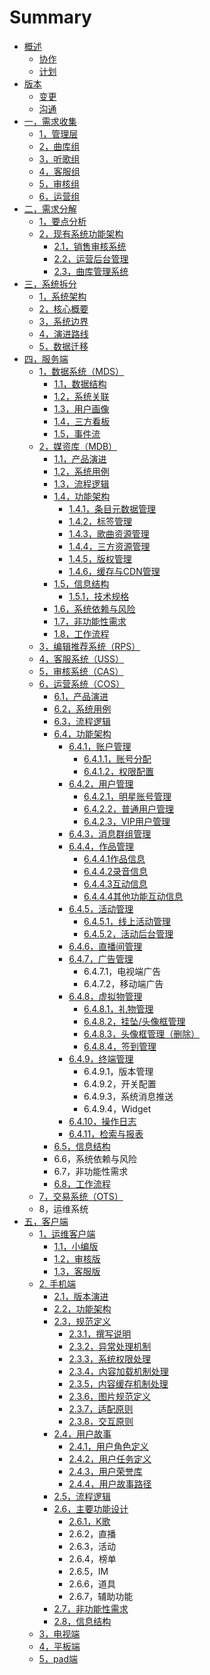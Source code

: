 # Summary

* [概述](README.md)
  * [协作](bian-geng/bian-geng/gou-tong-ji-lu/wu-liao.md)
  * [计划](gong-zuo-ji-hua.md)
* [版本](bian-geng.md)
  * [变更](bian-geng/bian-geng.md)
  * [沟通](bian-geng/bian-geng/gou-tong-ji-lu.md)
* [一，需求收集](chapter1.md)
  * [1，管理层](chapter1/0ff0c-guan-li-ceng.md)
  * [2，曲库组](chapter1/test.md)
  * [3，听歌组](chapter1/2ff0c-ting-ge-zu.md)
  * [4，客服组](chapter1/3ff0c-ke-hu-zu.md)
  * [5，审核组](chapter1/4ff0c-shen-he-zu.md)
  * [6，运营组](chapter1/5ff0c-yun-ying-zu.md)
* [二，需求分解](er-ff0c-xiang-mu-fen-jie.md)
  * [1，要点分析](er-ff0c-xiang-mu-fen-jie/1ff0c-fang-tan-fen-xi.md)
  * [2，现有系统功能架构](er-ff0c-xiang-mu-fen-jie/2ff0c-xian-you-xi-tong-gong-neng-jia-gou.md)
    * [2.1，销售审核系统](er-ff0c-xiang-mu-fen-jie/2ff0c-xian-you-xi-tong-gong-neng-jia-gou/21ff0c-xiao-shou-ti-xian-xi-tong.md)
    * [2.2，运营后台管理](er-ff0c-xiang-mu-fen-jie/2ff0c-xian-you-xi-tong-gong-neng-jia-gou/22ff0c-yun-ying-hou-tai-guan-li.md)
    * [2.3，曲库管理系统](er-ff0c-xiang-mu-fen-jie/2ff0c-xian-you-xi-tong-gong-neng-jia-gou/23ff0c-qu-ku-guan-li-xi-tong.md)
* [三，系统拆分](san-ff0c-xi-tong-hua-fen.md)
  * [1，系统架构](san-ff0c-xi-tong-hua-fen/de.md)
  * [2，核心概要](san-ff0c-xi-tong-hua-fen/1ff0c-he-xin-gai-yao.md)
  * [3，系统边界](san-ff0c-xi-tong-hua-fen/xi-tong-bian-jie.md)
  * [4，演进路线](san-ff0c-xi-tong-hua-fen/4ff0c-yan-jin-lu-xian.md)
  * [5，数据迁移](san-ff0c-xi-tong-hua-fen/5ff0c-shu-ju-qian-yi.md)
* [四，服务端](si-ff0c-xi-tong-ding-yi.md)
  * [1，数据系统（MDS）](0ff0c-shu-ju-xi-tong.md)
    * [1.1，数据结构](0ff0c-shu-ju-xi-tong/shu-ju-jie-gou.md)
    * [1.2，系统关联](0ff0c-shu-ju-xi-tong/xi-tong-guan-lian.md)
    * [1.3，用户画像](0ff0c-shu-ju-xi-tong/03ff0c-yong-hu-hua-xiang.md)
    * [1.4，三方看板](0ff0c-shu-ju-xi-tong/san-fang-kan-ban.md)
    * [1.5，事件流](0ff0c-shu-ju-xi-tong/05ff0c-shi-jian-liu.md)
  * [2，媒资库（MDB）](si-ff0c-xi-tong-ding-yi/1ff0c-mei-zi-ku.md)
    * [1.1，产品演进](si-ff0c-xi-tong-ding-yi/1ff0c-mei-zi-ku/10ff0c-chan-pin-yan-jin.md)
    * [1.2，系统用例](si-ff0c-xi-tong-ding-yi/1ff0c-mei-zi-ku/11ff0c-xi-tong-yong-li.md)
    * [1.3，流程逻辑](si-ff0c-xi-tong-ding-yi/1ff0c-mei-zi-ku/14ff0c-cao-zuo-liu-cheng.md)
    * [1.4，功能架构](si-ff0c-xi-tong-ding-yi/1ff0c-mei-zi-ku/11ff0c-gong-neng-jie-gou.md)
      * [1.4.1，条目元数据管理](si-ff0c-xi-tong-ding-yi/1ff0c-mei-zi-ku/11ff0c-gong-neng-jie-gou/140ff0c-yuan-shu-ju-guan-li.md)
      * [1.4.2，标签管理](si-ff0c-xi-tong-ding-yi/1ff0c-mei-zi-ku/11ff0c-gong-neng-jie-gou/143ff0c-biao-qian-guan-li.md)
      * [1.4.3，歌曲资源管理](si-ff0c-xi-tong-ding-yi/1ff0c-mei-zi-ku/11ff0c-gong-neng-jie-gou/141ff0c-ge-qu-guan-li.md)
      * [1.4.4，三方资源管理](si-ff0c-xi-tong-ding-yi/1ff0c-mei-zi-ku/11ff0c-gong-neng-jie-gou/142ff0c-san-fang-zi-yuan-guan-li.md)
      * [1.4.5，版权管理](si-ff0c-xi-tong-ding-yi/1ff0c-mei-zi-ku/11ff0c-gong-neng-jie-gou/144ff0c-ban-quan-guan-li.md)
      * [1.4.6，缓存与CDN管理](si-ff0c-xi-tong-ding-yi/1ff0c-mei-zi-ku/11ff0c-gong-neng-jie-gou/145ff0c-huan-cun-guan-li.md)
    * [1.5，信息结构](si-ff0c-xi-tong-ding-yi/1ff0c-mei-zi-ku/12ff0c-xin-xi-jie-gou.md)
      * [1.5.1，技术规格](si-ff0c-xi-tong-ding-yi/1ff0c-mei-zi-ku/12ff0c-xin-xi-jie-gou/151ff0c-ji-zhu-gui-ge.md)
    * [1.6，系统依赖与风险](si-ff0c-xi-tong-ding-yi/1ff0c-mei-zi-ku/15ff0c-xi-tong-yi-lai.md)
    * [1.7，非功能性需求](si-ff0c-xi-tong-ding-yi/1ff0c-mei-zi-ku/16ff0c-fei-gong-neng-xing-xu-qiu.md)
    * [1.8，工作流程](si-ff0c-xi-tong-ding-yi/1ff0c-mei-zi-ku/16ff0c-gong-zuo-liu-cheng.md)
  * [3，编辑推荐系统（RPS）](si-ff0c-xi-tong-ding-yi/tui-jian.md)
  * [4，客服系统（USS）](si-ff0c-xi-tong-ding-yi/3ff0c-ke-fu-xi-tong.md)
  * [5，审核系统（CAS）](si-ff0c-xi-tong-ding-yi/4ff0c-shen-he-xi-tong.md)
  * [6，运营系统（COS）](si-ff0c-xi-tong-ding-yi/yun-ying-xi-tong.md)
    * [6.1，产品演进](si-ff0c-xi-tong-ding-yi/yun-ying-xi-tong/61ff0c-chan-pin-yan-jin.md)
    * [6.2，系统用例](si-ff0c-xi-tong-ding-yi/yun-ying-xi-tong/62ff0c-xi-tong-yong-li.md)
    * [6.3，流程逻辑](si-ff0c-xi-tong-ding-yi/yun-ying-xi-tong/63ff0c-liu-cheng-luo-ji.md)
    * [6.4，功能架构](si-ff0c-xi-tong-ding-yi/yun-ying-xi-tong/64ff0c-gong-neng-jia-gou.md)
      * [6.4.1，账户管理](si-ff0c-xi-tong-ding-yi/yun-ying-xi-tong/64ff0c-gong-neng-jia-gou/641ff0c-zhang-hu-guan-li.md)
        * [6.4.1.1，账号分配](si-ff0c-xi-tong-ding-yi/yun-ying-xi-tong/64ff0c-gong-neng-jia-gou/641ff0c-zhang-hu-guan-li/6411ff0c-zhang-hao-fen-pei.md)
        * [6.4.1.2，权限配置](si-ff0c-xi-tong-ding-yi/yun-ying-xi-tong/64ff0c-gong-neng-jia-gou/641ff0c-zhang-hu-guan-li/6412ff0c-bian-ji.md)
      * [6.4.2，用户管理](si-ff0c-xi-tong-ding-yi/yun-ying-xi-tong/64ff0c-gong-neng-jia-gou/642ff0c-yong-hu-guan-li.md)
        * [6.4.2.1，明星账号管理](si-ff0c-xi-tong-ding-yi/yun-ying-xi-tong/64ff0c-gong-neng-jia-gou/642ff0c-yong-hu-guan-li/6421ff0c-ming-xing-zhang-hao-guan-li.md)
        * [6.4.2.2，普通用户管理](si-ff0c-xi-tong-ding-yi/yun-ying-xi-tong/64ff0c-gong-neng-jia-gou/642ff0c-yong-hu-guan-li/6422ff0c-pu-tong-yong-hu-guan-li.md)
        * [6.4.2.3，VIP用户管理](si-ff0c-xi-tong-ding-yi/yun-ying-xi-tong/64ff0c-gong-neng-jia-gou/642ff0c-yong-hu-guan-li/6423vipyong-hu-guan-li.md)
      * [6.4.3，消息群组管理](si-ff0c-xi-tong-ding-yi/yun-ying-xi-tong/64ff0c-gong-neng-jia-gou/643ff0c-xiao-xi-qun-zu-guan-li.md)
      * [6.4.4，作品管理](si-ff0c-xi-tong-ding-yi/yun-ying-xi-tong/64ff0c-gong-neng-jia-gou/644ff0c-zuo-pin-guan-li.md)
        * [6.4.4.1作品信息](si-ff0c-xi-tong-ding-yi/yun-ying-xi-tong/64ff0c-gong-neng-jia-gou/644ff0c-zuo-pin-guan-li/zuo-pin-xin-xi.md)
        * [6.4.4.2录音信息](si-ff0c-xi-tong-ding-yi/yun-ying-xi-tong/64ff0c-gong-neng-jia-gou/644ff0c-zuo-pin-guan-li/lu-yin-xin-xi.md)
        * [6.4.4.3互动信息](si-ff0c-xi-tong-ding-yi/yun-ying-xi-tong/64ff0c-gong-neng-jia-gou/644ff0c-zuo-pin-guan-li/hu-dong-xin-xi.md)
        * [6.4.4.4其他功能互动信息](si-ff0c-xi-tong-ding-yi/yun-ying-xi-tong/64ff0c-gong-neng-jia-gou/644ff0c-zuo-pin-guan-li/6444qi-ta-gong-neng-hu-dong-xin-xi.md)
      * [6.4.5，活动管理](si-ff0c-xi-tong-ding-yi/yun-ying-xi-tong/64ff0c-gong-neng-jia-gou/645ff0c-huo-dong-guan-li.md)
        * [6.4.5.1，线上活动管理](si-ff0c-xi-tong-ding-yi/yun-ying-xi-tong/64ff0c-gong-neng-jia-gou/645ff0c-huo-dong-guan-li/6451ff0c-xian-shang-huo-dong-guan-li.md)
        * [6.4.5.2，活动后台管理](si-ff0c-xi-tong-ding-yi/yun-ying-xi-tong/64ff0c-gong-neng-jia-gou/645ff0c-huo-dong-guan-li/6452ff0c-huo-dong-hou-tai-guan-li.md)
      * [6.4.6，直播间管理](si-ff0c-xi-tong-ding-yi/yun-ying-xi-tong/64ff0c-gong-neng-jia-gou/646ff0c-zhi-bo-jian-guan-li.md)
      * [6.4.7，广告管理](si-ff0c-xi-tong-ding-yi/yun-ying-xi-tong/64ff0c-gong-neng-jia-gou/647ff0c-guang-gao-guan-li.md)
        * 6.4.7.1，电视端广告
        * 6.4.7.2，移动端广告
      * [6.4.8，虚拟物管理](si-ff0c-xi-tong-ding-yi/yun-ying-xi-tong/64ff0c-gong-neng-jia-gou/648ff0c-xu-ni-wu-guan-li.md)
        * [6.4.8.1，礼物管理](si-ff0c-xi-tong-ding-yi/yun-ying-xi-tong/64ff0c-gong-neng-jia-gou/648ff0c-xu-ni-wu-guan-li/6481ff0c-li-wu-guan-li.md)
        * [6.4.8.2，挂坠/头像框管理](si-ff0c-xi-tong-ding-yi/yun-ying-xi-tong/64ff0c-gong-neng-jia-gou/648ff0c-xu-ni-wu-guan-li/6482ff0c-gua-zhui-guan-li.md)
        * [6.4.8.3，头像框管理（删除）](si-ff0c-xi-tong-ding-yi/yun-ying-xi-tong/64ff0c-gong-neng-jia-gou/648ff0c-xu-ni-wu-guan-li/6483ff0c-tou-xiang-kuang-guan-li.md)
        * [6.4.8.4，签到管理](si-ff0c-xi-tong-ding-yi/yun-ying-xi-tong/64ff0c-gong-neng-jia-gou/648ff0c-xu-ni-wu-guan-li/6484ff0c-qian-dao-guan-li.md)
      * [6.4.9，终端管理](si-ff0c-xi-tong-ding-yi/yun-ying-xi-tong/64ff0c-gong-neng-jia-gou/649ff0c-zhong-duan-guan-li.md)
        * 6.4.9.1，版本管理
        * 6.4.9.2，开关配置
        * 6.4.9.3，系统消息推送
        * 6.4.9.4，Widget
      * [6.4.10，操作日志](si-ff0c-xi-tong-ding-yi/yun-ying-xi-tong/64ff0c-gong-neng-jia-gou/6410ff0c-cao-zuo-ri-zhi.md)
      * [6.4.11，检索与报表](si-ff0c-xi-tong-ding-yi/yun-ying-xi-tong/64ff0c-gong-neng-jia-gou/6411ff0c-jian-suo-yu-bao-biao.md)
    * [6.5，信息结构](si-ff0c-xi-tong-ding-yi/yun-ying-xi-tong/65ff0c-xin-xi-jie-gou.md)
    * 6.6，系统依赖与风险
    * 6.7，非功能性需求
    * [6.8，工作流程](si-ff0c-xi-tong-ding-yi/yun-ying-xi-tong/68ff0c-gong-zuo-liu-cheng.md)
  * [7，交易系统（OTS）](7ff0c-jiao-yi-xi-tong-ff08-ots.md)
  * 8，运维系统
* [五，客户端](wu-ff0c-ke-hu-duan-ding-yi.md)
  * [1，运维客户端](wu-ff0c-ke-hu-duan-ding-yi/51ff0c-yun-wei-ke-hu-duan.md)
    * [1.1，小编版](wu-ff0c-ke-hu-duan-ding-yi/51ff0c-yun-wei-ke-hu-duan/11ff0c-ting-ge-zu.md)
    * [1.2，审核版](wu-ff0c-ke-hu-duan-ding-yi/51ff0c-yun-wei-ke-hu-duan/12ff0c-shen-he-zu.md)
    * [1.3，客服版](wu-ff0c-ke-hu-duan-ding-yi/51ff0c-yun-wei-ke-hu-duan/13ff0c-ke-fu-zu.md)
  * [2. 手机端](wu-ff0c-ke-hu-duan-ding-yi/52ff0c-yong-hu-ke-hu-duan/21ff0c-shou-ji-duan.md)
    * [2.1，版本演进](wu-ff0c-ke-hu-duan-ding-yi/52ff0c-yong-hu-ke-hu-duan/21ff0c-shou-ji-duan/211ff0c-ban-ben-yan-jin.md)
    * [2.2，功能架构](wu-ff0c-ke-hu-duan-ding-yi/52ff0c-yong-hu-ke-hu-duan/21ff0c-shou-ji-duan/214ff0c-gong-neng-jia-gou.md)
    * [2.3，规范定义](wu-ff0c-ke-hu-duan-ding-yi/52ff0c-yong-hu-ke-hu-duan/21ff0c-shou-ji-duan/230ff0c-gui-fan-ding-yi.md)
      * [2.3.1，撰写说明](wu-ff0c-ke-hu-duan-ding-yi/52ff0c-yong-hu-ke-hu-duan/21ff0c-shou-ji-duan/230ff0c-gui-fan-ding-yi/231ff0c-zhuan-xie-shuo-ming.md)
      * [2.3.2，异常处理机制](wu-ff0c-ke-hu-duan-ding-yi/52ff0c-yong-hu-ke-hu-duan/21ff0c-shou-ji-duan/230ff0c-gui-fan-ding-yi/232ff0c-yi-chang-chu-li-ji-zhi.md)
      * [2.3.3，系统权限处理](wu-ff0c-ke-hu-duan-ding-yi/52ff0c-yong-hu-ke-hu-duan/21ff0c-shou-ji-duan/230ff0c-gui-fan-ding-yi/233ff0c-xi-tong-quan-xian-chu-li.md)
      * [2.3.4，内容加载机制处理](wu-ff0c-ke-hu-duan-ding-yi/52ff0c-yong-hu-ke-hu-duan/21ff0c-shou-ji-duan/230ff0c-gui-fan-ding-yi/234ff0c-nei-rong-jia-zai-ji-zhi-chu-li.md)
      * [2.3.5，内容缓存机制处理](wu-ff0c-ke-hu-duan-ding-yi/52ff0c-yong-hu-ke-hu-duan/21ff0c-shou-ji-duan/230ff0c-gui-fan-ding-yi/235ff0c-nei-rong-huan-cun-ji-zhi-chu-li.md)
      * [2.3.6，图片规范定义](wu-ff0c-ke-hu-duan-ding-yi/52ff0c-yong-hu-ke-hu-duan/21ff0c-shou-ji-duan/230ff0c-gui-fan-ding-yi/236ff0c-tu-pian-gui-fan-ding-yi.md)
      * [2.3.7，适配原则](wu-ff0c-ke-hu-duan-ding-yi/52ff0c-yong-hu-ke-hu-duan/21ff0c-shou-ji-duan/230ff0c-gui-fan-ding-yi/237ff0c-shi-pei-yuan-ze.md)
      * [2.3.8，交互原则](wu-ff0c-ke-hu-duan-ding-yi/52ff0c-yong-hu-ke-hu-duan/21ff0c-shou-ji-duan/230ff0c-gui-fan-ding-yi/238ff0c-jiao-hu-yuan-ze.md)
    * [2.4，用户故事](wu-ff0c-ke-hu-duan-ding-yi/52ff0c-yong-hu-ke-hu-duan/21ff0c-shou-ji-duan/212ff0c-chan-pin-yong-li.md)
      * [2.4.1，用户角色定义](wu-ff0c-ke-hu-duan-ding-yi/52ff0c-yong-hu-ke-hu-duan/21ff0c-shou-ji-duan/212ff0c-chan-pin-yong-li/241ff0c-yong-hu-jiao-se-ding-yi.md)
      * [2.4.2，用户任务定义](wu-ff0c-ke-hu-duan-ding-yi/52ff0c-yong-hu-ke-hu-duan/21ff0c-shou-ji-duan/212ff0c-chan-pin-yong-li/242ff0c-yong-hu-ren-wu-ding-yi.md)
      * [2.4.3，用户荣誉库](wu-ff0c-ke-hu-duan-ding-yi/52ff0c-yong-hu-ke-hu-duan/21ff0c-shou-ji-duan/212ff0c-chan-pin-yong-li/243ff0c-yong-hu-rong-yu-ku.md)
      * [2.4.4，用户故事路径](wu-ff0c-ke-hu-duan-ding-yi/52ff0c-yong-hu-ke-hu-duan/21ff0c-shou-ji-duan/212ff0c-chan-pin-yong-li/253ff0c-yong-hu-gu-shi-lu-jing.md)
    * [2.5，流程逻辑](wu-ff0c-ke-hu-duan-ding-yi/52ff0c-yong-hu-ke-hu-duan/21ff0c-shou-ji-duan/213ff0c-liu-cheng-luo-ji.md)
    * [2.6，主要功能设计](wu-ff0c-ke-hu-duan-ding-yi/52ff0c-yong-hu-ke-hu-duan/21ff0c-shou-ji-duan/210ff0c-bian-geng.md)
      * [2.6.1，K歌](wu-ff0c-ke-hu-duan-ding-yi/52ff0c-yong-hu-ke-hu-duan/21ff0c-shou-ji-duan/210ff0c-bian-geng/261kge.md)
      * 2.6.2，直播
      * 2.6.3，活动
      * 2.6.4，榜单
      * 2.6.5，IM
      * 2.6.6，道具
      * 2.6.7，辅助功能
    * [2.7，非功能性需求](wu-ff0c-ke-hu-duan-ding-yi/52ff0c-yong-hu-ke-hu-duan/21ff0c-shou-ji-duan/217ff0c-fei-gong-neng-xing-xu-qiu.md)
    * [2.8，信息结构](wu-ff0c-ke-hu-duan-ding-yi/52ff0c-yong-hu-ke-hu-duan/21ff0c-shou-ji-duan/215ff0c-xin-xi-jie-gou.md)
  * [3，电视端](wu-ff0c-ke-hu-duan-ding-yi/52ff0c-yong-hu-ke-hu-duan/23ff0c-dian-shi-duan.md)
  * [4，平板端](wu-ff0c-ke-hu-duan-ding-yi/52ff0c-yong-hu-ke-hu-duan/22ff0c-ping-ban-duan.md)
  * [5，pad端](wu-ff0c-ke-hu-duan-ding-yi/3padduan.md)

